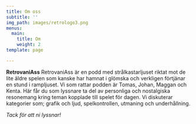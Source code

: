 ```yaml
---
title: Om oss
subtitle: ''
img_path: images/retrologo3.png
menus:
  main:
    title: Om
    weight: 2
template: page

---
```

**RetrovaniAss** RetrovaniAss är en podd med strålkastarljuset riktat mot de lite äldre spelen som kanske har hamnat i glömska och verkligen förtjänar en stund i rampljuset. Vi som rattar podden är Tomas, Johan, Maggan och Kenta. Här får du som lyssnare ta del av personliga och nostalgiska resonemang kring teman kopplade till spelet för dagen. Vi diskuterar kategorier som; grafik och ljud, spelkontrollen, utmaning och underhållning.

_Tack för att ni lyssnar!_